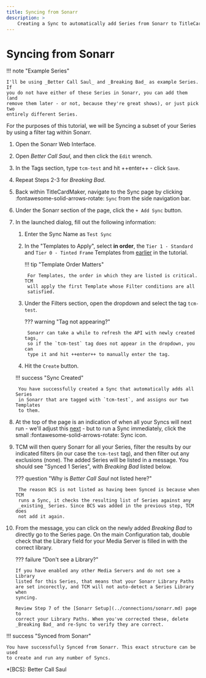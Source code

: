 ```yaml
---
title: Syncing from Sonarr
description: >
    Creating a Sync to automatically add Series from Sonarr to TitleCardMaker.
---
```


# Syncing from Sonarr

!!! note "Example Series"

    I'll be using _Better Call Saul_ and _Breaking Bad_ as example Series. If
    you do not have either of these Series in Sonarr, you can add them (and
    remove them later - or not, because they're great shows), or just pick two
    entirely different Series.

For the purposes of this tutorial, we will be Syncing a subset of your Series
by using a filter tag within Sonarr.

1. Open the Sonarr Web Interface.

2. Open _Better Call Saul_, and then click the `Edit` wrench.

3. In the Tags section, type `tcm-test` and hit ++enter++ - click `Save`.

4. Repeat Steps 2-3 for _Breaking Bad_.

5. Back within TitleCardMaker, navigate to the Sync page by clicking
:fontawesome-solid-arrows-rotate: `Sync` from the side navigation bar.

6. Under the Sonarr section of the page, click the `+ Add Sync` button.

7. In the launched dialog, fill out the following information:

    1. Enter the Sync Name as `Test Sync`
    2. In the "Templates to Apply", select __in order__, the `Tier 1 - Standard`
    and `Tier 0 - Tinted Frame` Templates from
    [earlier](../creating_templates.md) in the tutorial.

        !!! tip "Template Order Matters"

            For Templates, the order in which they are listed is critical. TCM
            will apply the first Template whose Filter conditions are all
            satisfied.

    3. Under the Filters section, open the dropdown and select the tag
    `tcm-test`.

        ??? warning "Tag not appearing?"

            Sonarr can take a while to refresh the API with newly created tags,
            so if the `tcm-test` tag does not appear in the dropdown, you can
            type it and hit ++enter++ to manually enter the tag.

    4. Hit the `Create` button.

    !!! success "Sync Created"

        You have successfully created a Sync that automatically adds all Series
        in Sonarr that are tagged with `tcm-test`, and assigns our two Templates
        to them.

8. At the top of the page is an indication of when all your Syncs will next
run - we'll adjust this [next](../scheduler.md) - but to run a Sync
immediately, click the small :fontawesome-solid-arrows-rotate: Sync icon.

9. TCM will then query Sonarr for all your Series, filter the results by our
indicated filters (in our case the `tcm-test` tag), and then filter out any
exclusions (none). The added Series will be listed in a message. You should
see "Synced 1 Series", with _Breaking Bad_ listed below.

    ??? question "Why is _Better Call Saul_ not listed here?"

        The reason BCS is not listed as having been Synced is because when TCM
        runs a Sync, it checks the resulting list of Series against any
        _existing_ Series. Since BCS was added in the previous step, TCM does
        not add it again.

10. From the message, you can click on the newly added _Breaking Bad_ to
directly go to the Series page. On the main Configuration tab, double check that
the Library field for your Media Server is filled in with the correct library.

    ??? failure "Don't see a Library?"

        If you have enabled any other Media Servers and do not see a Library
        listed for this Series, that means that your Sonarr Library Paths
        are set incorectly, and TCM will not auto-detect a Series Library when
        syncing.

        Review Step 7 of the [Sonarr Setup](../connections/sonarr.md) page to
        correct your Library Paths. When you've corrected these, delete
        _Breaking Bad_ and re-Sync to verify they are correct.

!!! success "Synced from Sonarr"

    You have successfully Synced from Sonarr. This exact structure can be used
    to create and run any number of Syncs.

*[BCS]: Better Call Saul